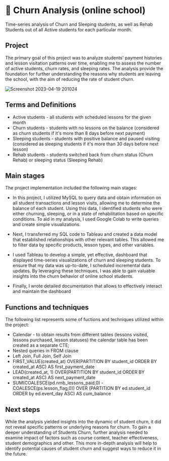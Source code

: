 # 🎈 Churn Analysis (online school)
Time-series analysis of Churn and Sleeping students, as well as Rehab Students out of all Active students for each particular month. 

## Project

The primary goal of this project was to analyze students' payment histories and lesson visitation patterns over time, enabling me to assess the number of active students, churn rates, and sleeping rates. The analysis provide the foundation for further understanding the reasons why students are leaving the school, with the aim of reducing the rate of student churn.

![Screenshot 2023-04-19 201024](https://user-images.githubusercontent.com/116592259/233165468-2fbac4bc-e8ed-46bb-8898-361bdff86ddf.png)

## Terms and Definitions

* Active students - all students with scheduled lessons for the given month
* Churn students - students with no lessons on the balance (considered as churn students if it's more than 8 days before next payment)
* Sleeping  students - students with positive balance and paused visiting (considered as sleeping students if it's more than 30 days before next lesson)
* Rehab students - students switched back from churn status (Churn Rehab) or sleeping status (Sleeping Rehab)

## Main stages 

The project implementation included the following main stages:

* In this project, I utilized MySQL to query data and obtain information on all student transactions and lesson visits, allowing me to determine the balance of each student. Using this data, I identified students who were either churning, sleeping, or in a state of rehabilitation based on specific conditions. To aid in my analysis, I used Google Colab to write queries and create simple visualizations.

* Next, I transferred my SQL code to Tableau and created a data model that established relationships with other relevant tables. This allowed me to filter data by specific products, lesson types, and other variables.

* I used Tableau to develop a simple, yet effective, dashboard that displayed time-series visualizations of churn and sleeping students. To ensure that my data was up-to-date, I scheduled incremental data updates. By leveraging these techniques, I was able to gain valuable insights into the churn behavior of online school students.

* Finally, I wrote detailed documentation that allows to effectively interact and maintain the dashboard

## Functions and techniques

The following list represents some of fuctions and techniques utilized within the project:

* Calendar - to obtain results from different tables (lessons visited, lessons purchased, lesson statuses) the calendar table has been created as a separate CTE;
* Nested queries in FROM clause
* Left Join, Full Join, Self Join
* FIRST_VALUE(created_at) OVER(PARTITION BY student_id ORDER BY created_at ASC)   AS first_payment_date
* LEAD(created_at, 1) OVER(PARTITION BY student_id ORDER BY created_at ASC)       AS next_payment_date
* SUM(COALESCE(pd.nmb_lessons_paid,0)  - COALESCE(ps.lesson_flag,0)) OVER (PARTITION BY ed.student_id ORDER by ed.event_day ASC)  AS cum_balance

## Next steps

While the analysis yielded insights into the dynamic of student churn, it did not reveal specific patterns or underlying reasons for churn. To gain a deeper understanding of Students Churn, further analysis needed to examine impact of factors such as course content, teacher effectiveness, student demographics and other. This more in-depth analysis will help to identify potential causes of student churn and suggest ways to reduce it in the future.
